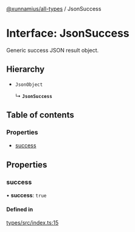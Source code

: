 [@xunnamius/all-types][1] / JsonSuccess

# Interface: JsonSuccess

Generic success JSON result object.

## Hierarchy

- `JsonObject`

  ↳ **`JsonSuccess`**

## Table of contents

### Properties

- [success][2]

## Properties

### success

• **success**: `true`

#### Defined in

[types/src/index.ts:15][3]

[1]: ../README.md
[2]: JsonSuccess.md#success
[3]:
  https://github.com/Xunnamius/typescript-utils/blob/24eac2b/packages/types/src/index.ts#L15
